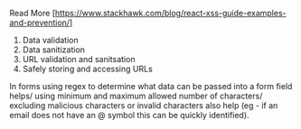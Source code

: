 Read More [https://www.stackhawk.com/blog/react-xss-guide-examples-and-prevention/]

1. Data validation
2. Data sanitization 
3. URL validation and sanitsation
4. Safely storing and accessing URLs

In forms using regex to determine what data can be passed into a form field helps/ using minimum and maximum allowed number of characters/ excluding malicious characters or invalid characters also help (eg - if an email does not have an @ symbol this can be quickly identified).
